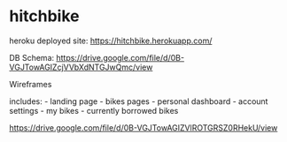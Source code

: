 # hitchbike

heroku deployed site:
https://hitchbike.herokuapp.com/

DB Schema:
https://drive.google.com/file/d/0B-VGJTowAGIZcjVVbXdNTGJwQmc/view

Wireframes

  includes:
    - landing page
    - bikes pages
    - personal dashboard
      - account settings
      - my bikes
      - currently borrowed bikes

https://drive.google.com/file/d/0B-VGJTowAGIZVlROTGRSZ0RHekU/view
